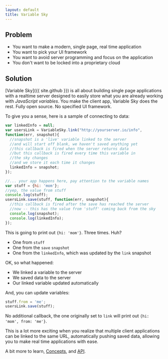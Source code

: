 ```yaml
---
layout: default
title: Variable Sky
---
```


## Problem
* You want to make a modern, single page, real time application
* You want to pick your UI framework
* You want to avoid server programming and focus on the application
* You don't want to be locked into a proprietary cloud

## Solution
[Variable Sky]({{ site.github }}) is all about building single page applications with a realtime
server designed to easily store what you are already working with
_JavaScript variables_. You make the client app, Variable Sky does the
rest. Fully open source. No specified UI framework.

To give you a sense, here is a sample of connecting to data:

```javascript
var linkedInfo = null;
var usersLink = VariableSky.link("http://yourserver.io/info",
function(err, snapshot){
  //snapshot is a 'live' variable linked to the server
  //and will start off blank, we haven't saved anything yet
  //this callback is fired when the server returns data
  //but this callback is fired every time this variable in
  //the sky changes
  //and we store it each time it changes
  linkedInfo = snapshot;
});

//... your app happens here, pay attention to the variable names
var stuff = {hi: 'mom'};
//yep, the value from stuff
console.log(stuff);
usersLink.save(stuff, function(err, snapshot){
  //this callback is fired after the save has reached the server
  //now -- this has the value from 'stuff' coming back from the sky
  console.log(snapshot);
  console.log(linkedInfo);
});

```

This is going to print out `{hi: 'mom'}`. Three times. Huh?

* One from `stuff`
* One from the `save` `snapshot`
* One from the `linkedInfo`, which was updated by the `link` snapshot

OK, so what happened:

* We linked a variable to the server
* We saved data to the server
* Our linked variable updated automatically

And, you can update variables:

```javascript
stuff.from = 'me';
usersLink.save(stuff);
```

No additional callback, the one originally set to `link` will print out
`{hi: 'mom', from: 'me'}`.

This is a lot more exciting when you realize that multiple client
applications can be linked to the same URL, automatically pushing saved
data, allowing you to make real time applications with ease.

A bit more to learn, [Concepts](concepts.html), and [API](api.html).
